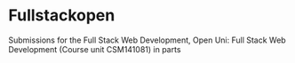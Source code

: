 # Fullstackopen

Submissions for the Full Stack Web Development, Open Uni: Full Stack Web Development (Course unit CSM141081) in parts
